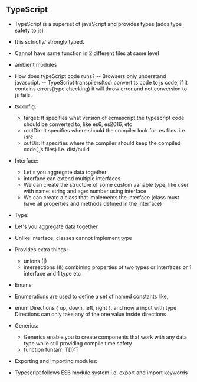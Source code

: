 ## TypeScript

- TypeScript is a superset of javaScript and provides types (adds type safety to js)
- It is sctrictly/ strongly typed.
- Cannot have same function in 2 different files at same level
- ambient modules

- How does typeScript code runs?
  -- Browsers only understand javascript.
  -- TypeScript transpilers(tsc) convert ts code to js code, if it contains errors(type checking) it will throw error and not conversion to js fails.

- tsconfig:

  - target: It specifies what version of ecmascript the typescript code should be converted to, like es6, es2016, etc
  - rootDir: It specifies where should the compiler look for .es files. i.e. /src
  - outDir: It specifies where the compiler should keep the compiled code(.js files) i.e. dist/build

- Interface:

  - Let's you aggregate data together
  - interface can extend multiple interfaces
  - We can create the structure of some custom variable type, like user with name: string and age: number using interface
  - We can create a class that implements the interface (class must have all properties and methods defined in the interface)

- Type:
- Let's you aggregate data together
- Unlike interface, classes cannot implement type
- Provides extra things:

  - unions (|)
  - intersections (&) combining properties of two types or interfaces or 1 interface and 1 type etc

- Enums:
- Enumerations are used to define a set of named constants like,
- enum Directions {
  up,
  down,
  left,
  right
  }, and now a input with type Directions can only take any of the one value inside directions

- Generics:
  - Generics enable you to create components that work with any data type while still providing compile time safety
  - function fun<T>(arr: T[]):T

- Exporting and importing modules:
 - Typescript follows ES6 module system i.e. export and import keywords
